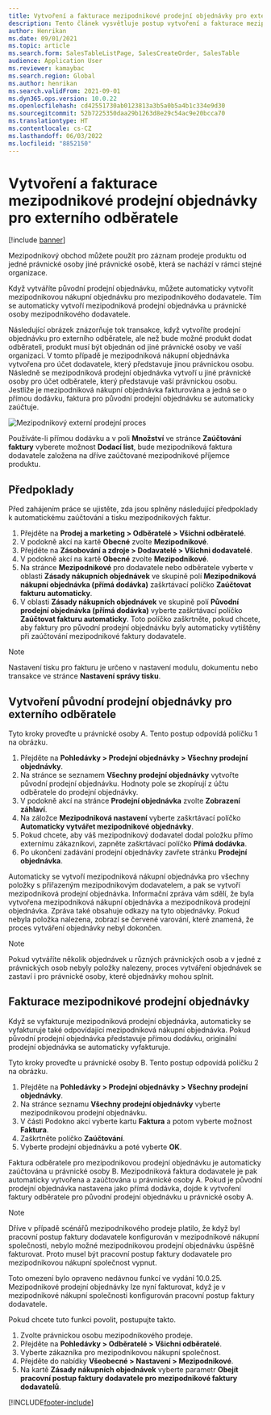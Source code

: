 ```yaml
---
title: Vytvoření a fakturace mezipodnikové prodejní objednávky pro externího odběratele
description: Tento článek vysvětluje postup vytvoření a fakturace mezipodnikové prodejní objednávky pro externího odběratele
author: Henrikan
ms.date: 09/01/2021
ms.topic: article
ms.search.form: SalesTableListPage, SalesCreateOrder, SalesTable
audience: Application User
ms.reviewer: kamaybac
ms.search.region: Global
ms.author: henrikan
ms.search.validFrom: 2021-09-01
ms.dyn365.ops.version: 10.0.22
ms.openlocfilehash: cd42551730ab0123813a3b5a0b5a4b1c334e9d30
ms.sourcegitcommit: 52b7225350daa29b1263d8e29c54ac9e20bcca70
ms.translationtype: HT
ms.contentlocale: cs-CZ
ms.lasthandoff: 06/03/2022
ms.locfileid: "8852150"
---
```

# <a name="create-and-invoice-an-intercompany-sales-order-for-an-external-customer"></a>Vytvoření a fakturace mezipodnikové prodejní objednávky pro externího odběratele

[!include [banner](../../includes/banner.md)]

Mezipodnikový obchod můžete použít pro záznam prodeje produktu od jedné právnické osoby jiné právnické osobě, která se nachází v rámci stejné organizace.

Když vytváříte původní prodejní objednávku, můžete automaticky vytvořit mezipodnikovou nákupní objednávku pro mezipodnikového dodavatele. Tím se automaticky vytvoří mezipodniková prodejní objednávka u právnické osoby mezipodnikového dodavatele.

Následující obrázek znázorňuje tok transakce, když vytvoříte prodejní objednávku pro externího odběratele, ale než bude možné produkt dodat odběrateli, produkt musí být objednán od jiné právnické osoby ve vaší organizaci. V tomto případě je mezipodniková nákupní objednávka vytvořena pro účet dodavatele, který představuje jinou právnickou osobu. Následně se mezipodniková prodejní objednávka vytvoří u jiné právnické osoby pro účet odběratele, který představuje vaší právnickou osobu. Jestliže je mezipodniková nákupní objednávka fakturována a jedná se o přímou dodávku, faktura pro původní prodejní objednávku se automaticky zaúčtuje.

![Mezipodnikový externí prodejní proces](media/intercompanyexternalsalesprocess.png)

Používáte-li přímou dodávku a v poli **Množství** ve stránce **Zaúčtování faktury** vyberete možnost **Dodací list**, bude mezipodniková faktura dodavatele založena na dříve zaúčtované mezipodnikové příjemce produktu.

## <a name="prerequisites"></a>Předpoklady

Před zahájením práce se ujistěte, zda jsou splněny následující předpoklady k automatickému zaúčtování a tisku mezipodnikových faktur.

1. Přejděte na **Prodej a marketing \> Odběratelé \> Všichni odběratelé**.
1. V podokně akcí na kartě **Obecné** zvolte **Mezipodnikové**.
1. Přejděte na **Zásobování a zdroje \> Dodavatelé \> Všichni dodavatelé**.
1. V podokně akcí na kartě **Obecné** zvolte **Mezipodnikové**.
1. Na stránce **Mezipodnikové** pro dodavatele nebo odběratele vyberte v oblasti **Zásady nákupních objednávek** ve skupině polí **Mezipodniková nákupní objednávka (přímá dodávka)** zaškrtávací políčko **Zaúčtovat fakturu automaticky**.
1. V oblasti **Zásady nákupních objednávek** ve skupině polí **Původní prodejní objednávka (přímá dodávka)** vyberte zaškrtávací políčko **Zaúčtovat fakturu automaticky**. Toto políčko zaškrtněte, pokud chcete, aby faktury pro původní prodejní objednávku byly automaticky vytištěny při zaúčtování mezipodnikové faktury dodavatele.

> [!NOTE]
> Nastavení tisku pro fakturu je určeno v nastavení modulu, dokumentu nebo transakce ve stránce **Nastavení správy tisku**.

## <a name="create-an-original-sales-order-for-an-external-customer"></a>Vytvoření původní prodejní objednávky pro externího odběratele

Tyto kroky proveďte u právnické osoby A. Tento postup odpovídá políčku 1 na obrázku.

1. Přejděte na **Pohledávky \> Prodejní objednávky \> Všechny prodejní objednávky**.
1. Na stránce se seznamem **Všechny prodejní objednávky** vytvořte původní prodejní objednávku. Hodnoty pole se zkopírují z účtu odběratele do prodejní objednávky.
1. V podokně akcí na stránce **Prodejní objednávka** zvolte **Zobrazení záhlaví**.
1. Na záložce **Mezipodniková nastavení** vyberte zaškrtávací políčko **Automaticky vytvářet mezipodnikové objednávky**.
1. Pokud chcete, aby váš mezipodnikový dodavatel dodal položku přímo externímu zákazníkovi, zapněte zaškrtávací políčko **Přímá dodávka**.
1. Po ukončení zadávání prodejní objednávky zavřete stránku **Prodejní objednávka**.

Automaticky se vytvoří mezipodniková nákupní objednávka pro všechny položky s přiřazeným mezipodnikovým dodavatelem, a pak se vytvoří mezipodniková prodejní objednávka. Informační zpráva vám sdělí, že byla vytvořena mezipodniková nákupní objednávka a mezipodniková prodejní objednávka. Zpráva také obsahuje odkazy na tyto objednávky. Pokud nebyla položka nalezena, zobrazí se červené varování, které znamená, že proces vytváření objednávky nebyl dokončen.

> [!NOTE]
> Pokud vytváříte několik objednávek u různých právnických osob a v jedné z právnických osob nebyly položky nalezeny, proces vytváření objednávek se zastaví i pro právnické osoby, které objednávky mohou splnit.

## <a name="invoice-an-intercompany-sales-order"></a>Fakturace mezipodnikové prodejní objednávky

Když se vyfakturuje mezipodniková prodejní objednávka, automaticky se vyfakturuje také odpovídající mezipodniková nákupní objednávka. Pokud původní prodejní objednávka představuje přímou dodávku, originální prodejní objednávka se automaticky vyfakturuje.

Tyto kroky proveďte u právnické osoby B. Tento postup odpovídá políčku 2 na obrázku.

1. Přejděte na **Pohledávky \> Prodejní objednávky \> Všechny prodejní objednávky**.
1. Na stránce seznamu **Všechny prodejní objednávky** vyberte mezipodnikovou prodejní objednávku.
1. V části Podokno akcí vyberte kartu **Faktura** a potom vyberte možnost **Faktura**.
1. Zaškrtněte políčko **Zaúčtování**.
1. Vyberte prodejní objednávku a poté vyberte **OK**.

Faktura odběratele pro mezipodnikovou prodejní objednávku je automaticky zaúčtována u právnické osoby B. Mezipodniková faktura dodavatele je pak automaticky vytvořena a zaúčtována u právnické osoby A. Pokud je původní prodejní objednávka nastavena jako přímá dodávka, dojde k vytvoření faktury odběratele pro původní prodejní objednávku u právnické osoby A.

> [!NOTE]
> Dříve v případě scénářů mezipodnikového prodeje platilo, že když byl pracovní postup faktury dodavatele konfigurován v mezipodnikové nákupní společnosti, nebylo možné mezipodnikovou prodejní objednávku úspěšně fakturovat. Proto musel být pracovní postup faktury dodavatele pro mezipodnikovou nákupní společnost vypnut. 
> 
> Toto omezení bylo opraveno nedávnou funkcí ve vydání 10.0.25. Mezipodnikové prodejní objednávky lze nyní fakturovat, když je v mezipodnikové nákupní společnosti konfigurován pracovní postup faktury dodavatele.
> 
> Pokud chcete tuto funkci povolit, postupujte takto.
>
> 1. Zvolte právnickou osobu mezipodnikového prodeje.  
> 2. Přejděte na **Pohledávky \> Odběratelé \> Všichni odběratelé**.
> 3. Vyberte zákazníka pro mezipodnikovou nákupní společnost.
> 4. Přejděte do nabídky **Všeobecné \> Nastavení \> Mezipodnikové**.
> 5. Na kartě **Zásady nákupních objednávek** vyberte parametr **Obejít pracovní postup faktury dodavatele pro mezipodnikové faktury dodavatelů**.

[!INCLUDE[footer-include](../../includes/footer-banner.md)]
